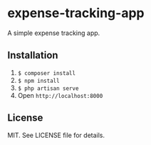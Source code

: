 # expense-tracking-app
A simple expense tracking app.

## Installation
1. `$ composer install`
2. `$ npm install`
3. `$ php artisan serve`
4. Open `http://localhost:8000`


## License
MIT. See LICENSE file for details.
